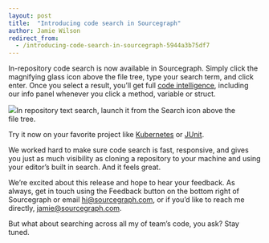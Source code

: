 ```yaml
---
layout: post
title:  "Introducing code search in Sourcegraph"
author: Jamie Wilson
redirect_from:
  - /introducing-code-search-in-sourcegraph-5944a3b75df7
---
```


In-repository code search is now available in Sourcegraph. Simply click the magnifying glass icon above the file tree, type your search term, and click enter. Once you select a result, you’ll get full [code intelligence](http://codeintelligence.org/), including our info panel whenever you click a method, variable or struct.

[![](https://cdn-images-1.medium.com/max/800/1*pKHfud451X3oVgqEXhcjCw.png)](https://sourcegraph.com/github.com/kubernetes/kubernetes@ad3e0903f35a625fe78b9ab28bbeef57fc9a7b1b/-/blob/cmd/cloud-controller-manager/app/controllermanager.go#L65:10-65:15)In repository text search, launch it from the Search icon above the file tree.

Try it now on your favorite project like [Kubernetes](https://sourcegraph.com/github.com/kubernetes/kubernetes@ad3e0903f35a625fe78b9ab28bbeef57fc9a7b1b/-/blob/README.md) or [JUnit](https://sourcegraph.com/github.com/junit-team/junit@cebbf5e15725b4dc247ac0557f6fa63f475b15af/-/blob/src/main/java/org/junit/Test.java#L66:19-66:23).

We worked hard to make sure code search is fast, responsive, and gives you just as much visibility as cloning a repository to your machine and using your editor’s built in search. And it feels great.

We’re excited about this release and hope to hear your feedback. As always, get in touch using the Feedback button on the bottom right of Sourcegraph or email [hi@sourcegraph.com](mailto:hi@sourcegraph.com), or if you’d like to reach me directly, [jamie@sourcegraph.com](mailto:jamie@sourcegraph.com).

But what about searching across all my of team’s code, you ask? Stay tuned.